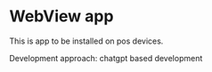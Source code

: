 # WebView app

This is app to be installed on pos devices.

Development approach: chatgpt based development
